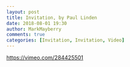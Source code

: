 ```yaml
---
layout: post
title: Invitation, by Paul Linden
date: 2018-08-01 19:30
author: MarkMayberry
comments: true
categories: [Invitation, Invitation, Video]
---
```

https://vimeo.com/284425501

